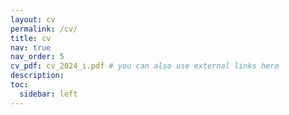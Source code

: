 ```yaml
---
layout: cv
permalink: /cv/
title: cv
nav: true
nav_order: 5
cv_pdf: cv_2024_i.pdf # you can also use external links here
description: 
toc:
  sidebar: left
---
```

